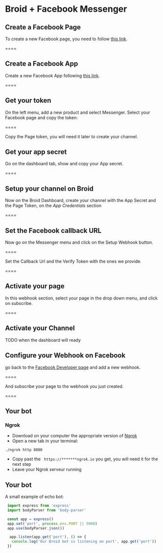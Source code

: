 # Broid + Facebook Messenger

## Create a Facebook Page

To create a new Facebook page, you need to follow <a href="https://www.facebook.com/bookmarks/pages" target="_blank">this link</a>.

====

## Create a Facebook App

Create a new Facebook App following <a href="https://developers.facebook.com/" target="_blank">this link</a>.

====

## Get your token

On the left menu, add a new product and select Messenger. Select your Facebook page and copy the token: 

====

Copy the Page token, you will need it later to create your channel.

## Get your app secret

Go on the dashboard tab, show and copy your App secret. 

====

## Setup your channel on Broid

Now on the Broid Dashboard, create your channel with the App Secret and the Page Token, on the _App Credentials_ section

====

## Set the Facebook callback URL

Now go on the Messenger menu and click on the Setup Webhook button. 

====

Set the Callback Url and the Verify Token with the ones we provide.

====

## Activate your page

In this webhook section, select your page in the drop down menu, and click on subscribe.

====

## Activate your Channel

TODO when the dashboard will ready

## Configure your Webhook on Facebook

go back to the <a href="https://developers.facebook.com/" target="_blank">Facebook Developer page</a> and add a new webhook.

====

And subscribe your page to the webhook you just created.

====

## Your bot

### Ngrok

* Download on your computer the appropriate version of [Ngrok](https://ngrok.com/download)
* Open a new tab in your terminal:
```
./ngrok http 8080
```
* Copy past the ``` https://*******ngrok.io``` you get, you will need it for the next step
* Leave your Ngrok serveur running

## Your bot

A small example of echo bot:

```javascript
 import express from 'express'
 import bodyParser from 'body-parser'

 const app = express()
 app.set('port', process.env.PORT || 5000)
 app.use(bodyParser.json())

  app.listen(app.get('port'), () => {
   console.log('Our Broid bot is listening on port', app.get('port'))
 })
```
